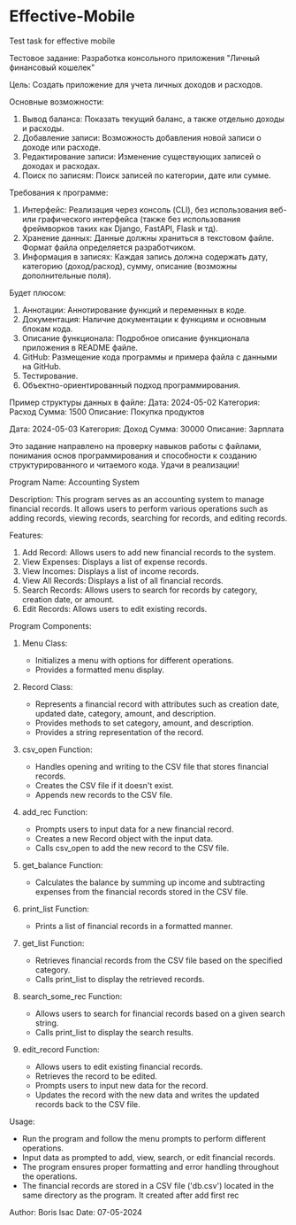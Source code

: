 # Effective-Mobile
Test task for effective mobile

Тестовое задание: Разработка консольного приложения "Личный финансовый
кошелек"

Цель: Создать приложение для учета личных доходов и расходов.

Основные возможности:
1. Вывод баланса: Показать текущий баланс, а также отдельно доходы и расходы.
2. Добавление записи: Возможность добавления новой записи о доходе или расходе.
3. Редактирование записи: Изменение существующих записей о доходах и расходах.
4. Поиск по записям: Поиск записей по категории, дате или сумме.

Требования к программе:
1. Интерфейс: Реализация через консоль (CLI), без использования веб- или
графического интерфейса (также без использования фреймворков таких как Django,
FastAPI, Flask и тд).
2. Хранение данных: Данные должны храниться в текстовом файле. Формат файла
определяется разработчиком.
3. Информация в записях: Каждая запись должна содержать дату, категорию
(доход/расход), сумму, описание (возможны дополнительные поля).

Будет плюсом:
1. Аннотации: Аннотирование функций и переменных в коде.
2. Документация: Наличие документации к функциям и основным блокам кода.
3. Описание функционала: Подробное описание функционала приложения в README
файле.
4. GitHub: Размещение кода программы и примера файла с данными на GitHub.
5. Тестирование.
6. Объектно-ориентированный подход программирования.

Пример структуры данных в файле:
Дата: 2024-05-02
Категория: Расход
Сумма: 1500
Описание: Покупка продуктов

Дата: 2024-05-03
Категория: Доход
Сумма: 30000
Описание: Зарплата

Это задание направлено на проверку навыков работы с файлами, понимания основ
программирования и способности к созданию структурированного и читаемого кода.
Удачи в реализации!



Program Name: Accounting System

Description:
This program serves as an accounting system to manage financial records. It allows users to perform various operations such as adding records, viewing records, searching for records, 
and editing records.

Features:
1. Add Record: Allows users to add new financial records to the system.
2. View Expenses: Displays a list of expense records.
3. View Incomes: Displays a list of income records.
4. View All Records: Displays a list of all financial records.
5. Search Records: Allows users to search for records by category, creation date, or amount.
6. Edit Records: Allows users to edit existing records.

Program Components:
1. Menu Class:
   - Initializes a menu with options for different operations.
   - Provides a formatted menu display.

2. Record Class:
   - Represents a financial record with attributes such as creation date, updated date, category, amount, and description.
   - Provides methods to set category, amount, and description.
   - Provides a string representation of the record.

3. csv_open Function:
   - Handles opening and writing to the CSV file that stores financial records.
   - Creates the CSV file if it doesn't exist.
   - Appends new records to the CSV file.

4. add_rec Function:
   - Prompts users to input data for a new financial record.
   - Creates a new Record object with the input data.
   - Calls csv_open to add the new record to the CSV file.

5. get_balance Function:
   - Calculates the balance by summing up income and subtracting expenses from the financial records stored in the CSV file.

6. print_list Function:
   - Prints a list of financial records in a formatted manner.

7. get_list Function:
   - Retrieves financial records from the CSV file based on the specified category.
   - Calls print_list to display the retrieved records.

8. search_some_rec Function:
   - Allows users to search for financial records based on a given search string.
   - Calls print_list to display the search results.

9. edit_record Function:
   - Allows users to edit existing financial records.
   - Retrieves the record to be edited.
   - Prompts users to input new data for the record.
   - Updates the record with the new data and writes the updated records back to the CSV file.

Usage:
- Run the program and follow the menu prompts to perform different operations.
- Input data as prompted to add, view, search, or edit financial records.
- The program ensures proper formatting and error handling throughout the operations.
- The financial records are stored in a CSV file ('db.csv') located in the same directory as the program. It created after add first rec

Author: Boris Isac
Date: 07-05-2024
